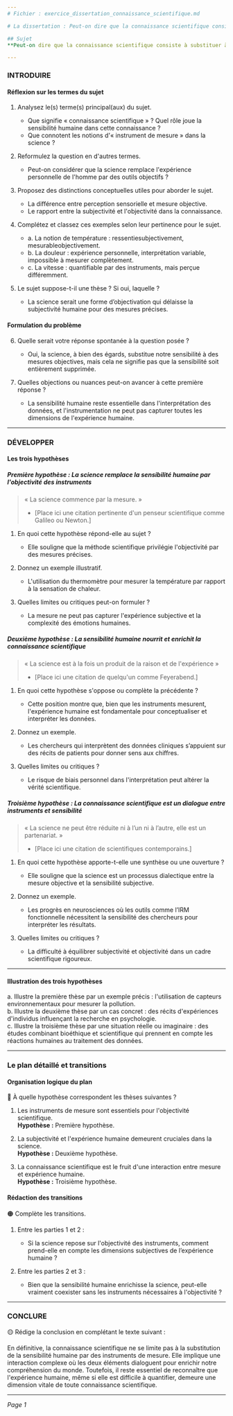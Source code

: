 ```yaml
---
# Fichier : exercice_dissertation_connaissance_scientifique.md

# La dissertation : Peut-on dire que la connaissance scientifique consiste à substituer à la sensibilité de l'homme celle d'un instrument de mesure ?

## Sujet
**Peut-on dire que la connaissance scientifique consiste à substituer à la sensibilité de l'homme celle d'un instrument de mesure ?**

---
```


### INTRODUIRE

#### Réflexion sur les termes du sujet

1. Analysez le(s) terme(s) principal(aux) du sujet.  
   - Que signifie « connaissance scientifique » ? Quel rôle joue la sensibilité humaine dans cette connaissance ?
   - Que connotent les notions d'« instrument de mesure » dans la science ?

2. Reformulez la question en d'autres termes.  
   - Peut-on considérer que la science remplace l'expérience personnelle de l'homme par des outils objectifs ?

3. Proposez des distinctions conceptuelles utiles pour aborder le sujet.  
   - La différence entre perception sensorielle et mesure objective.
   - Le rapport entre la subjectivité et l'objectivité dans la connaissance.

4. Complétez et classez ces exemples selon leur pertinence pour le sujet.  
   - a. La notion de température : ressentiesubjectivement, mesurableobjectivement.
   - b. La douleur : expérience personnelle, interprétation variable, impossible à mesurer complètement.
   - c. La vitesse : quantifiable par des instruments, mais perçue différemment.

5. Le sujet suppose-t-il une thèse ? Si oui, laquelle ?  
   - La science serait une forme d’objectivation qui délaisse la subjectivité humaine pour des mesures précises.

#### Formulation du problème

6. Quelle serait votre réponse spontanée à la question posée ?  
   - Oui, la science, à bien des égards, substitue notre sensibilité à des mesures objectives, mais cela ne signifie pas que la sensibilité soit entièrement supprimée.

7. Quelles objections ou nuances peut-on avancer à cette première réponse ?  
   - La sensibilité humaine reste essentielle dans l'interprétation des données, et l'instrumentation ne peut pas capturer toutes les dimensions de l'expérience humaine.

---

### DÉVELOPPER

#### Les trois hypothèses

##### Première hypothèse : La science remplace la sensibilité humaine par l'objectivité des instruments

> « La science commence par la mesure. »  
> - [Place ici une citation pertinente d'un penseur scientifique comme Galileo ou Newton.]

1. En quoi cette hypothèse répond-elle au sujet ?  
   - Elle souligne que la méthode scientifique privilégie l'objectivité par des mesures précises.

2. Donnez un exemple illustratif.  
   - L'utilisation du thermomètre pour mesurer la température par rapport à la sensation de chaleur.

3. Quelles limites ou critiques peut-on formuler ?  
   - La mesure ne peut pas capturer l'expérience subjective et la complexité des émotions humaines.

##### Deuxième hypothèse : La sensibilité humaine nourrit et enrichit la connaissance scientifique

> « La science est à la fois un produit de la raison et de l'expérience »  
> - [Place ici une citation de quelqu'un comme Feyerabend.]

1. En quoi cette hypothèse s'oppose ou complète la précédente ?  
   - Cette position montre que, bien que les instruments mesurent, l'expérience humaine est fondamentale pour conceptualiser et interpréter les données.

2. Donnez un exemple.  
   - Les chercheurs qui interprètent des données cliniques s’appuient sur des récits de patients pour donner sens aux chiffres.

3. Quelles limites ou critiques ?  
   - Le risque de biais personnel dans l'interprétation peut altérer la vérité scientifique.

##### Troisième hypothèse : La connaissance scientifique est un dialogue entre instruments et sensibilité

> « La science ne peut être réduite ni à l’un ni à l’autre, elle est un partenariat. »  
> - [Place ici une citation de scientifiques contemporains.]

1. En quoi cette hypothèse apporte-t-elle une synthèse ou une ouverture ?  
   - Elle souligne que la science est un processus dialectique entre la mesure objective et la sensibilité subjective.

2. Donnez un exemple.  
   - Les progrès en neurosciences où les outils comme l’IRM fonctionnelle nécessitent la sensibilité des chercheurs pour interpréter les résultats.

3. Quelles limites ou critiques ?  
   - La difficulté à équilibrer subjectivité et objectivité dans un cadre scientifique rigoureux.

---

#### Illustration des trois hypothèses

a. Illustre la première thèse par un exemple précis : l'utilisation de capteurs environnementaux pour mesurer la pollution.  
b. Illustre la deuxième thèse par un cas concret : des récits d'expériences d'individus influençant la recherche en psychologie.  
c. Illustre la troisième thèse par une situation réelle ou imaginaire : des études combinant bioéthique et scientifique qui prennent en compte les réactions humaines au traitement des données.

---

### Le plan détaillé et transitions

#### Organisation logique du plan

🔴 À quelle hypothèse correspondent les thèses suivantes ?

1. Les instruments de mesure sont essentiels pour l'objectivité scientifique.  
   **Hypothèse :** Première hypothèse.
   
2. La subjectivité et l'expérience humaine demeurent cruciales dans la science.  
   **Hypothèse :** Deuxième hypothèse.

3. La connaissance scientifique est le fruit d'une interaction entre mesure et expérience humaine.  
   **Hypothèse :** Troisième hypothèse.

#### Rédaction des transitions

🟠 Complète les transitions.

1. Entre les parties 1 et 2 :  
   - Si la science repose sur l'objectivité des instruments, comment prend-elle en compte les dimensions subjectives de l’expérience humaine ?

2. Entre les parties 2 et 3 :  
   - Bien que la sensibilité humaine enrichisse la science, peut-elle vraiment coexister sans les instruments nécessaires à l'objectivité ?

---

### CONCLURE

🟡 Rédige la conclusion en complétant le texte suivant :

En définitive, la connaissance scientifique ne se limite pas à la substitution de la sensibilité humaine par des instruments de mesure. Elle implique une interaction complexe où les deux éléments dialoguent pour enrichir notre compréhension du monde. Toutefois, il reste essentiel de reconnaître que l'expérience humaine, même si elle est difficile à quantifier, demeure une dimension vitale de toute connaissance scientifique. 

---

*Page 1*